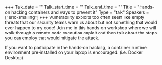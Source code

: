 +++
Talk_date = ""
Talk_start_time = ""
Talk_end_time = ""
Title = "Hands-on hacking containers and ways to prevent it"
Type = "talk"
Speakers = ["eric-smalling"]
+++
Vulnerability exploits too often seem like empty threats that our security teams warn us about but not something that would ever happen to my code!
Join me in this hands-on workshop where we will walk through a remote code execution exploit and then talk about the steps you can employ that would mitigate the attack.

If you want to participate in the hands-on hacking, a container runtime environment pre-installed on your laptop is encouraged. (i.e. Docker Desktop)
